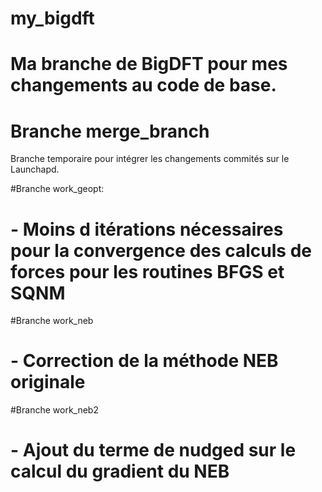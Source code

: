 # my_bigdft

# Ma branche de BigDFT pour mes changements au code de base.

# Branche merge_branch
Branche temporaire pour intégrer les changements commités sur le Launchapd.

#Branche work_geopt:
# - Moins d itérations nécessaires pour la convergence des calculs de forces pour les routines BFGS et SQNM

#Branche work_neb
# - Correction de la méthode NEB originale

#Branche work_neb2
# - Ajout du terme de nudged sur le calcul du gradient du NEB
